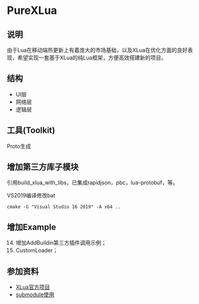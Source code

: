 # PureXLua

## 说明

由于Lua在移动端热更新上有着庞大的市场基础，以及XLua在优化方面的良好表现，希望实现一套基于XLua的纯Lua框架，方便高效搭建新的项目。

## 结构

- UI层
- 网络层
- 逻辑层

## 工具(Toolkit)

Proto生成

## 增加第三方库子模块

引用build_xlua_with_libs，已集成rapidjson，pbc，lua-protobuf，等。

VS2019编译修改bat
```
cmake -G "Visual Studio 16 2019" -A x64 ..
```

## 增加Example

14. 增加AddBuildin第三方插件调用示例；
15. CustomLoader；

## 参加资料

- [XLua官方项目](https://github.com/Tencent/xLua)
- [submodule使用](https://blog.csdn.net/guotianqing/article/details/82391665)
